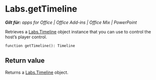 
# Labs.getTimeline

 _**Gilt für:** apps for Office | Office Add-ins | Office Mix | PowerPoint_

Retrieves a [Labs.Timeline](../../reference/office-mix/labs.timeline.md) object instance that you can use to control the host’s player control.

```
function getTimeline(): Timeline
```


## Return value

Returns a [Labs.Timeline](../../reference/office-mix/labs.timeline.md) object.

